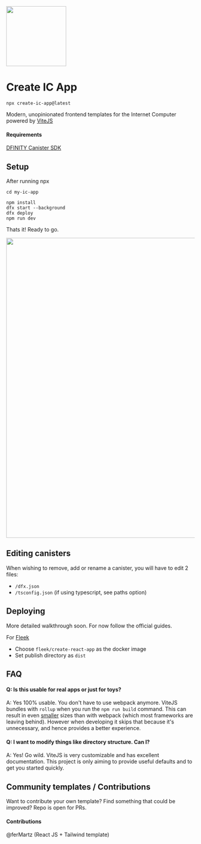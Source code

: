 <img height=160 src="https://sdk.dfinity.org/_/img/logo-dark.svg" />

# Create IC App

```
npx create-ic-app@latest
```
Modern, unopinionated frontend templates for the Internet Computer powered by [ViteJS](https://vitejs.dev/)


#### Requirements

[DFINITY Canister SDK](https://dfinity.org/developers/)


## Setup


After running npx
```
cd my-ic-app

npm install
dfx start --background
dfx deploy
npm run dev
```
Thats it! Ready to go.

<img width=800 src="https://i.imgur.com/5Lf5i7v.png" />


## Editing canisters

When wishing to remove, add or rename a canister, you will have to edit 2 files:

* `/dfx.json`
* `/tsconfig.json` (if using typescript, see paths option)

## Deploying

More detailed walkthrough soon. For now follow the official guides.

For [Fleek](https://fleek.co)

* Choose `fleek/create-react-app` as the docker image
* Set publish directory as `dist`

## FAQ

#### Q: Is this usable for real apps or just for toys?

A: Yes 100% usable. You don't have to use webpack anymore. ViteJS bundles with `rollup` when you run the `npm run build` command. This can result in even [smaller](https://blog.logrocket.com/benchmarking-bundlers-2020-rollup-parcel-webpack/) sizes than with webpack (which most frameworks are leaving behind).
However when developing it skips that because it's unnecessary, and hence provides a better experience.

#### Q: I want to modify things like directory structure. Can I?

A: Yes! Go wild. ViteJS is very customizable and has excellent documentation. This project is only aiming to provide useful defaults and to get you started quickly.

## Community templates / Contributions
Want to contribute your own template? Find something that could be improved? Repo is open for PRs.

#### Contributions
@ferMartz (React JS + Tailwind template)

